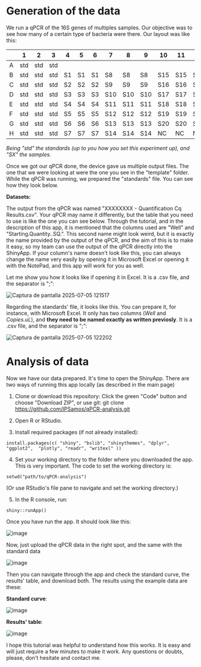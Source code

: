 # Generation of the data
We run a qPCR of the 16S genes of multiples samples. Our objective was to see how many of a certain type of bacteria were there. Our layout was like this:

|   | 1   | 2   | 3   | 4   | 5   | 6   | 7   | 8   | 9   | 10  | 11  | 12  |
|---|-----|-----|-----|-----|-----|-----|-----|-----|-----|-----|-----|-----|
| A | std | std | std |     |     |     |     |     |     |     |     |     |
| B | std | std | std | S1  | S1  | S1  | S8  | S8  | S8  | S15 | S15 | S15 |
| C | std | std | std | S2  | S2  | S2  | S9  | S9  | S9  | S16 | S16 | S16 |
| D | std | std | std | S3  | S3  | S3  | S10 | S10 | S10 | S17 | S17 | S17 |
| E | std | std | std | S4  | S4  | S4  | S11 | S11 | S11 | S18 | S18 | S18 |
| F | std | std | std | S5  | S5  | S5  | S12 | S12 | S12 | S19 | S19 | S19 |
| G | std | std | std | S6  | S6  | S6  | S13 | S13 | S13 | S20 | S20 | S20 |
| H | std | std | std | S7  | S7  | S7  | S14 | S14 | S14 | NC  | NC  | NC  |

_Being "std" the standards (up to you how you set this experiment up), and "SX" the samples._

Once we got our qPCR done, the device gave us multiple output files. The one that we were looking at were the one you see in the "template" folder. 
While the qPCR was running, we prepared the "standards" file. 
You can see how they look below. 

**Datasets:**

The output from the qPCR was named "XXXXXXXX - Quantification Cq Results.csv". Your qPCR may name it differently, but the table that you need to use is like the one you can see below. Through the tutorial, and in the description of this app, it is mentioned that the columns used are "Well" and "Starting.Quantity..SQ.". This second name might look weird, but it is exactly the name provided by the output of the qPCR, and the aim of this is to make it easy, so my team can use the output of the qPCR directly into the ShinyApp. If your column's name doesn't look like this, you can always change the name very easily by opening it in Microsoft Excel or opening it with the NotePad, and this app will work for you as well. 

Let me show you how it looks like if opening it in Excel. It is a .csv file, and the separator is ";":

![Captura de pantalla 2025-07-05 121517](https://github.com/user-attachments/assets/0bb8ddfb-6e4b-4cbd-bc52-dd7fb1d9c04e)

Regarding the standards' file, it looks like this. You can prepare it, for instance, with Microsoft Excel. 
It only has two columns (_Well_ and _Copies.uL_), and **they need to be named exactly as written previosly**. It is a .csv file, and the separator is ";":

![Captura de pantalla 2025-07-05 122202](https://github.com/user-attachments/assets/96191195-a6c0-494d-88b4-9c0f1a740829)


# Analysis of data

Now we have our data prepared. It's time to open the ShinyApp. There are two ways of running this app locally (as described in the main page)

1. Clone or download this repository:
Click the green "Code" button and choose "Download ZIP", or use git: git clone https://github.com/IPSamos/qPCR-analysis.git

2. Open R or RStudio.

3. Install required packages (if not already installed):

`install.packages(c( "shiny", "bslib", "shinythemes", "dplyr", "ggplot2",  "plotly", "readr", "writexl" ))`

4. Set your working directory to the folder where you downloaded the app. This is very important. The code to set the working directory is:
   
`setwd("path/to/qPCR-analysis")`

(Or use RStudio's file pane to navigate and set the working directory.)

5. In the R console, run:

`shiny::runApp()`

Once you have run the app. It should look like this:

![image](https://github.com/user-attachments/assets/3cf7de28-8216-4ba7-b9a9-f228a8d6a6f3)

Now, just upload the qPCR data in the right spot, and the same with the standard data

![image](https://github.com/user-attachments/assets/b6cf8fac-85a0-41a7-88bc-db1703614a01)

Then you can navigate through the app and check the standard curve, the results' table, and download both. 
The results using the example data are these:

**Standard curve**:

![image](https://github.com/user-attachments/assets/bb13ac16-b949-4b5d-9c53-28b36e8c3175)

**Results' table**:

![image](https://github.com/user-attachments/assets/12c9add2-935c-4aba-837c-81f590fb4fa5)


I hope this tutorial was helpful to understand how this works. It is easy and will just require a few minutes to make it work. 
Any questions or doubts, please, don't hesitate and contact me. 
